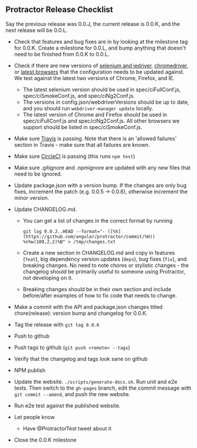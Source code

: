 Protractor Release Checklist
----------------------------

Say the previous release was 0.0.J, the current release is 0.0.K, and the next release will be 0.0.L.

 - Check that features and bug fixes are in by looking at the milestone tag for 0.0.K. Create a milestone for 0.0.L, and bump anything that doesn't need to be finished from 0.0.K to 0.0.L.

 - Check if there are new versions of [selenium and iedriver](http://selenium-release.storage.googleapis.com/index.html), [chromedriver](http://chromedriver.storage.googleapis.com/index.html), or [latest browsers](https://saucelabs.com/platforms) that the configuration needs to be updated against. We test against the latest two versions of Chrome, Firefox, and IE.

   - The latest selenium version should be used in spec/ciFullConf.js, spec/ciSmokeConf.js, and spec/ciNg2Conf.js.
   - The versions in config.json/webdriverVersions should be up to date, and you should run `webdriver-manager update` locally.
   - The latest version of Chrome and Firefox should be used in spec/ciFullConf.js and spec/ciNg2Conf.js. All other browsers we support should be listed in spec/ciSmokeConf.js.

 - Make sure [Travis](https://travis-ci.org/angular/protractor/builds) is passing. Note that there is an 'allowed failures' section in Travis - make sure that all failures are known.

 - Make sure [CircleCI](https://circleci.com/gh/angular/protractor) is passing (this runs `npm test`)

 - Make sure .gitignore and .npmignore are updated with any new files that need to be ignored.

 - Update package.json with a version bump. If the changes are only bug fixes, increment the patch (e.g. 0.0.5 -> 0.0.6), otherwise increment the minor version.

 - Update CHANGELOG.md.
   - You can get a list of changes in the correct format by running
     ```
     git log 0.0.J..HEAD --format="- ([%h](https://github.com/angular/protractor/commit/%H)) %n%w(100,2,2)%B" > /tmp/changes.txt
     ```

   - Create a new section in CHANGELOG.md and copy in features (`feat`), big dependency version updates (`deps`), bug fixes (`fix`), and breaking changes. No need to note chores or stylistic changes - the changelog should be primarily useful to someone using Protractor, not developing on it.

   - Breaking changes should be in their own section and include before/after examples of how to fix code that needs to change.

 - Make a commit with the API and package.json changes titled chore(release): version bump and changelog for 0.0.K.

 - Tag the release with `git tag 0.0.K`

 - Push to github

 - Push tags to github (`git push <remote> --tags`)

 - Verify that the changelog and tags look sane on github

 - NPM publish

 - Update the website. `./scripts/generate-docs.sh`. Run unit and e2e tests. Then switch to the
   `gh-pages` branch, edit the commit message with `git commit --amend`,
   and push the new website.

 - Run e2e test against the published website.

 - Let people know
   - Have @ProtractorTest tweet about it

 - Close the 0.0.K milestone
